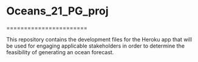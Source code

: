 # **Oceans_21_PG_proj**
=======================

This repository contains the development files for the Heroku app that will be used for engaging applicable stakeholders in order to determine the feasibility of generating an ocean forecast.

